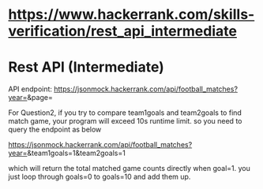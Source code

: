 # https://www.hackerrank.com/skills-verification/rest_api_intermediate
# Rest API (Intermediate)

API endpoint: 
https://jsonmock.hackerrank.com/api/football_matches?year=<year>&page=<page>

For Question2, if you try to compare team1goals and team2goals to find match game, your program will exceed 10s runtime limit. so you need to query the endpoint as below

https://jsonmock.hackerrank.com/api/football_matches?year=<year>&team1goals=1&team2goals=1

which will return the total matched game counts directly when goal=1. you just loop through goals=0 to goals=10 and add them up. 
